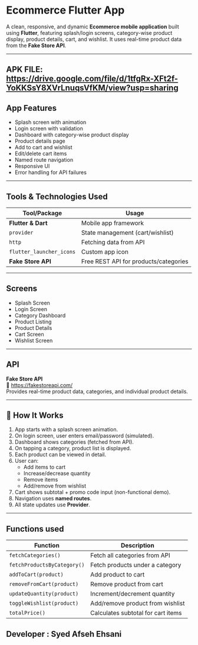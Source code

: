 
# Ecommerce Flutter App

A clean, responsive, and dynamic **Ecommerce mobile application** built using **Flutter**, featuring splash/login screens, category-wise product display, product details, cart, and wishlist. 
It uses real-time product data from the **Fake Store API**.

---
## APK FILE: https://drive.google.com/file/d/1tfgRx-XFt2f-YoKKSsY8XVrLnuqsVfKM/view?usp=sharing

## App Features

-  Splash screen with animation  
-  Login screen with validation  
-  Dashboard with category-wise product display  
-  Product details page  
-  Add to cart and wishlist  
-  Edit/delete cart items   
-  Named route navigation  
-  Responsive UI  
-  Error handling for API failures

---

##  Tools & Technologies Used

| Tool/Package             |                 Usage                      |
|--------------------------|--------------------------------------------|
| **Flutter & Dart**       |        Mobile app framework                |
| `provider`               |    State management (cart/wishlist)        |
| `http`                   |      Fetching data from API                |
| `flutter_launcher_icons` |         Custom app icon                    |
| **Fake Store API**       |    Free REST API for products/categories   |

---

##  Screens

- Splash Screen  
- Login Screen  
- Category Dashboard  
- Product Listing  
- Product Details  
- Cart Screen  
- Wishlist Screen

---

##  API

**Fake Store API**  
📎 https://fakestoreapi.com/  
Provides real-time product data, categories, and individual product details.

---

## 🔎 How It Works

1. App starts with a splash screen animation.
2. On login screen, user enters email/password (simulated).
3. Dashboard shows categories (fetched from API).
4. On tapping a category, product list is displayed.
5. Each product can be viewed in detail.
6. User can:
   - Add items to cart
   - Increase/decrease quantity
   - Remove items
   - Add/remove from wishlist
7. Cart shows subtotal + promo code input (non-functional demo).
8. Navigation uses **named routes**.
9. All state updates use **Provider**.

---

## Functions used

| Function                     |           Description                     |
|------------------------------|-------------------------------------------|
| `fetchCategories()`          | Fetch all categories from API             |
| `fetchProductsByCategory()`  | Fetch products under a category           |
| `addToCart(product)`         | Add product to cart                       |
| `removeFromCart(product)`    | Remove product from cart                  |
| `updateQuantity(product)`    | Increment/decrement quantity              |
| `toggleWishlist(product)`    | Add/remove product from wishlist          |
| `totalPrice()`               | Calculates subtotal for cart items        |


## Developer : Syed Afseh Ehsani
